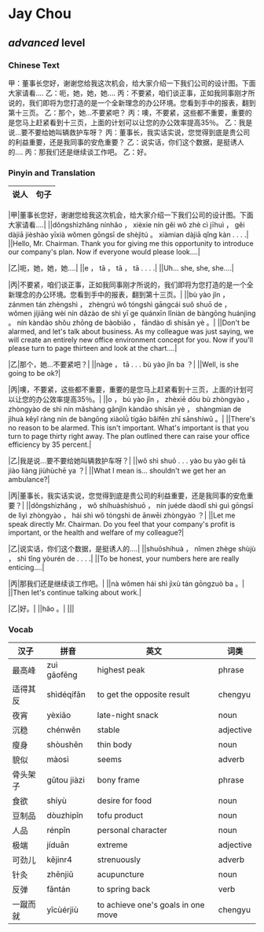 # Jay Chou
## *advanced* level

### Chinese Text
甲：董事长您好，谢谢您给我这次机会，给大家介绍一下我们公司的设计图。下面大家请看....
乙：呃，她，她，她....
丙：不要紧，咱们谈正事，正如我同事刚才所说的，我们即将为您打造的是一个全新理念的办公环境。您看到手中的报表，翻到第十三页。
乙：那个，她...不要紧吧？
丙：噢，不要紧，这些都不重要，重要的是您马上赶紧看到十三页，上面的计划可以让您的办公效率提高35％。
乙：我是说...要不要给她叫辆救护车呀？
丙：董事长，我实话实说，您觉得到底是贵公司的利益重要，还是我同事的安危重要？
乙：说实话，你们这个数据，是挺诱人的....
丙：那我们还是继续谈工作吧。
乙：好。

### Pinyin and Translation
|说人|句子|
|----|----|

|甲|董事长您好，谢谢您给我这次机会，给大家介绍一下我们公司的设计图。下面大家请看....|
||dǒngshìzhǎng nínhǎo ， xièxie nín gěi wǒ zhè cì jīhuì ， gěi dàjiā jièshào yīxià wǒmen gōngsī de shèjìtú 。 xiàmian dàjiā qǐng kàn . . . .|
||Hello, Mr. Chairman. Thank you for giving me this opportunity to introduce our company's plan. Now if everyone would please look....|

|乙|呃，她，她，她....|
||e ， tā ， tā ， tā . . . .|
||Uh... she, she, she....|

|丙|不要紧，咱们谈正事，正如我同事刚才所说的，我们即将为您打造的是一个全新理念的办公环境。您看到手中的报表，翻到第十三页。|
||bù yào jǐn ， zánmen tán zhèngshì ， zhèngrú wǒ tóngshì gāngcái suǒ shuō de ， wǒmen jíjiāng wèi nín dǎzào de shì yī ge quánxīn lǐniàn de bàngōng huánjìng 。 nín kàndào shǒu zhōng de bàobiǎo ， fāndào dì shísān yè 。|
||Don't be alarmed, and let's talk about business. As my colleague was just saying, we will create an entirely new office environment concept for you. Now if you'll please turn to page thirteen and look at the chart....|

|乙|那个，她...不要紧吧？|
||nàge ， tā . . . bù yào jǐn ba ？|
||Well, is she going to be ok?|

|丙|噢，不要紧，这些都不重要，重要的是您马上赶紧看到十三页，上面的计划可以让您的办公效率提高35％。|
||o ， bù yào jǐn ， zhèxiē dōu bù zhòngyào ， zhòngyào de shì nín mǎshàng gǎnjǐn kàndào shísān yè ， shàngmian de jìhuà kěyǐ ràng nín de bàngōng xiàolǜ tígāo bǎifēn zhī sānshíwǔ 。|
||There's no reason to be alarmed. This isn't important. What's important is that you turn to page thirty right away. The plan outlined there can raise your office efficiency by 35 percent.|

|乙|我是说...要不要给她叫辆救护车呀？|
||wǒ shì shuō . . . yào bu yào gěi tā jiào liàng jiùhùchē ya ？|
||What I mean is... shouldn't we get her an ambulance?|

|丙|董事长，我实话实说，您觉得到底是贵公司的利益重要，还是我同事的安危重要？|
||dǒngshìzhǎng ， wǒ shíhuàshíshuō ， nín juéde dàodǐ shì guì gōngsī de lìyì zhòngyào ， hái shì wǒ tóngshì de ānwēi zhòngyào ？|
||Let me speak directly Mr. Chairman. Do you feel that your company's profit is important, or the health and welfare of my colleague?|

|乙|说实话，你们这个数据，是挺诱人的....|
||shuōshíhuà ， nǐmen zhège shùjù ， shì tǐng yòurén de . . . .|
||To be honest, your numbers here are really enticing....|

|丙|那我们还是继续谈工作吧。|
||nà wǒmen hái shì jìxù tán gōngzuò ba 。|
||Then let's continue talking about work.|

|乙|好。|
||hǎo 。|
|||
### Vocab
|汉子|拼音|英文|词类|
|----|----|----|----|
|最高峰|zuì gāofēng|highest peak|phrase|
|适得其反|shìdéqífǎn|to get the opposite result|chengyu|
|夜宵|yèxiāo|late-night snack|noun|
|沉稳|chénwěn|stable|adjective|
|瘦身|shòushēn|thin body|noun|
|貌似|màosì|seems|adverb|
|骨头架子|gǔtou jiàzi|bony frame|phrase|
|食欲|shíyù|desire for food|noun|
|豆制品|dòuzhipǐn|tofu product|noun|
|人品|rénpǐn|personal character|noun|
|极端|jíduān|extreme|adjective|
|可劲儿|kějinr4|strenuously|adverb|
|针灸|zhēnjiǔ|acupuncture|noun|
|反弹|fǎntán|to spring back|verb|
|一蹴而就|yīcùérjiù|to achieve one's goals in one move|chengyu|